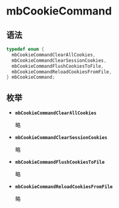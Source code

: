 # mbCookieCommand

## 语法

``` cpp
typedef enum {
  mbCookieCommandClearAllCookies,
  mbCookieCommandClearSessionCookies,
  mbCookieCommandFlushCookiesToFile,
  mbCookieCommandReloadCookiesFromFile,
} mbCookieCommand;
```

## 枚举

- **`mbCookieCommandClearAllCookies`**

  略

- **`mbCookieCommandClearSessionCookies`**

  略

- **`mbCookieCommandFlushCookiesToFile`**

  略

- **`mbCookieCommandReloadCookiesFromFile`**

  略
